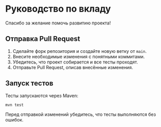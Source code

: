 # Руководство по вкладу

Спасибо за желание помочь развитию проекта!

## Отправка Pull Request
1. Сделайте форк репозитория и создайте новую ветку от `main`.
2. Внесите необходимые изменения с понятными коммитами.
3. Убедитесь, что проект собирается и все тесты проходят.
4. Отправьте Pull Request, описав внесённые изменения.

## Запуск тестов
Тесты запускаются через Maven:

```bash
mvn test
```

Перед отправкой изменений убедитесь, что тесты выполняются без ошибок.
